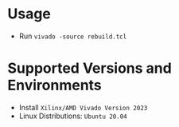 # Usage
- Run `vivado -source rebuild.tcl`

# Supported Versions and Environments
- Install `Xilinx/AMD Vivado Version 2023`
- Linux Distributions: `Ubuntu 20.04`